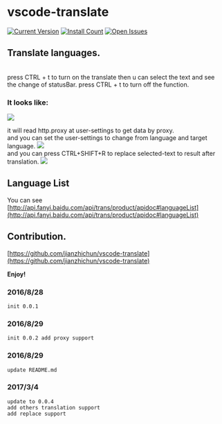 # vscode-translate

[![Current Version](http://vsmarketplacebadge.apphb.com/version/chun.vscode-translate.svg)](https://marketplace.visualstudio.com/items?itemName=chun.vscode-translate)
[![Install Count](http://vsmarketplacebadge.apphb.com/installs/chun.vscode-translate.svg)](https://marketplace.visualstudio.com/items?itemName=chun.vscode-translate)
[![Open Issues](http://vsmarketplacebadge.apphb.com/rating/chun.vscode-translate.svg)](https://marketplace.visualstudio.com/items?itemName=chun.vscode-translate)

## Translate languages.
<br />
press CTRL + t to turn on the translate then u can select the text and see the change of statusBar.
press CTRL + t to turn off the function. <br />

### It looks like:

![](https://raw.githubusercontent.com/jianzhichun/vscode-translate/master/img/translate_show.gif)

it will read http.proxy at user-settings to get data by proxy. 
<br />
and you can set the user-settings to change from language and target language. 
![](https://raw.githubusercontent.com/jianzhichun/vscode-translate/master/img/config.png)
<br />
and you can press CTRL+SHIFT+R to replace selected-text to result after translation.
![](https://raw.githubusercontent.com/jianzhichun/vscode-translate/master/img/replace_show.gif)

## Language List

You can see [http://api.fanyi.baidu.com/api/trans/product/apidoc#languageList](http://api.fanyi.baidu.com/api/trans/product/apidoc#languageList)

## Contribution.

[https://github.com/jianzhichun/vscode-translate](https://github.com/jianzhichun/vscode-translate)


**Enjoy!**

### 2016/8/28
    init 0.0.1
### 2016/8/29
    init 0.0.2 add proxy support 
### 2016/8/29
    update README.md
### 2017/3/4
    update to 0.0.4
    add others translation support
    add replace support
